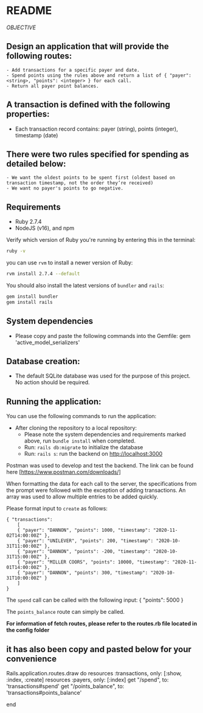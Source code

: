 # README

*OBJECTIVE*

## Design an application that will provide the following routes:
    - Add transactions for a specific payer and date.
    - Spend points using the rules above and return a list of { "payer": <string>, "points": <integer> } for each call.
    - Return all payer point balances.

## A transaction is defined with the following properties: 
 - Each transaction record contains: payer (string), points (integer), timestamp (date)

## There were two rules specified for spending as detailed below:
    - We want the oldest points to be spent first (oldest based on transaction timestamp, not the order they’re received)
    - We want no payer's points to go negative.
## Requirements
- Ruby 2.7.4
- NodeJS (v16), and npm

Verify which version of Ruby you're running by entering this in the terminal:

```sh
ruby -v
```

you can use `rvm` to install a newer version of Ruby:

```sh
rvm install 2.7.4 --default
```

You should also install the latest versions of `bundler` and `rails`:

```sh
gem install bundler
gem install rails
```

## System dependencies 
- Please copy and paste the following commands into the Gemfile:
    gem 'active_model_serializers'

## Database creation: 
- The default SQLite database was used for the purpose of this project. No action should be required.

## Running the application:

You can use the following commands to run the application:

- After cloning the repository to a local repository:
    - Please note the system dependencies and requirements marked above, run `bundle install` when completed.
    - Run: `rails db:migrate` to initialize the database
    - Run: `rails s`: run the backend on [http://localhost:3000](http://localhost:3000)

Postman was used to develop and test the backend. The link can be found here [https://www.postman.com/downloads/]

When formatting the data for each call to the server, the specifications from the prompt were followed with the exception of adding transactions. An array was used to allow multiple entries to be added quickly.

Please format input to `create` as follows:

    { "transactions":
        [
        { "payer": "DANNON", "points": 1000, "timestamp": "2020-11-02T14:00:00Z" },
        { "payer": "UNILEVER", "points": 200, "timestamp": "2020-10-31T11:00:00Z" },
        { "payer": "DANNON", "points": -200, "timestamp": "2020-10-31T15:00:00Z" },
        { "payer": "MILLER COORS", "points": 10000, "timestamp": "2020-11-01T14:00:00Z" },
        { "payer": "DANNON", "points": 300, "timestamp": "2020-10-31T10:00:00Z" }
        ]
    }

The `spend` call can be called with the following input:
    { "points": 5000 }

The `points_balance` route can simply be called.

**For information of fetch routes, please refer to the routes.rb file located in the config folder**

## it has also been copy and pasted below for your convenience

Rails.application.routes.draw do
  resources :transactions, only: [:show, :index, :create]
  resources :payers, only: [:index]
  get "/spend", to: 'transactions#spend'
  get "/points_balance", to: 'transactions#points_balance'

end